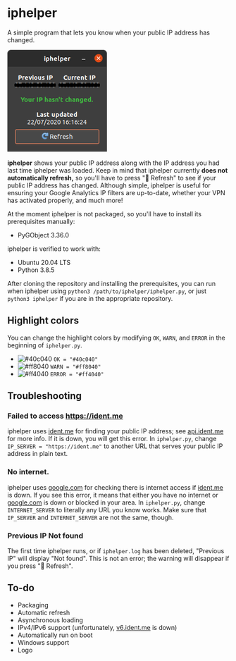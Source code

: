# iphelper
A simple program that lets you know when your public IP address has changed.

![screenshot](docs/screenshot.png)

**iphelper** shows your public IP address along with the IP address you had last time iphelper was loaded. Keep in mind that iphelper currently **does not automatically refresh,** so you'll have to press "🔄 Refresh" to see if your public IP address has changed. Although simple, iphelper is useful for ensuring your Google Analytics IP filters are up-to-date, whether your VPN has activated properly, and much more!

At the moment iphelper is not packaged, so you'll have to install its prerequisites manually:

- PyGObject 3.36.0

iphelper is verified to work with:

- Ubuntu 20.04 LTS
- Python 3.8.5

After cloning the repository and installing the prerequisites, you can run when iphelper using `python3 /path/to/iphelper/iphelper.py`, or just `python3 iphelper` if you are in the appropriate repository.

## Highlight colors

You can change the highlight colors by modifying `OK`, `WARN`, and `ERROR` in the beginning of `iphelper.py`.

- ![#40c040](https://via.placeholder.com/15/40c040/000000?text=+) `OK = "#40c040"`
- ![#ff8040](https://via.placeholder.com/15/ff8040/000000?text=+) `WARN = "#ff8040"`
- ![#ff4040](https://via.placeholder.com/15/ff4040/000000?text=+) `ERROR = "#ff4040"`

## Troubleshooting

### Failed to access https://ident.me

iphelper uses [ident.me](https://ident.me) for finding your public IP address; see [api.ident.me](https://api.ident.me/) for more info. If it is down, you will get this error. In `iphelper.py`, change `IP_SERVER = "https://ident.me"` to another URL that serves your public IP address in plain text.

### No internet.

iphelper uses [google.com](https://google.com) for checking there is internet access if [ident.me](https://ident.me) is down. If you see this error, it means that either you have no internet or [google.com](https://google.com) is down or blocked in your area. In `iphelper.py`, change `INTERNET_SERVER` to literally any URL you know works. Make sure that `IP_SERVER` and `INTERNET_SERVER` are not the same, though.

### Previous IP Not found

The first time iphelper runs, or if `iphelper.log` has been deleted, "Previous IP" will display "Not found". This is not an error; the warning will disappear if you press "🔄 Refresh".

## To-do

- Packaging
- Automatic refresh
- Asynchronous loading
- IPv4/IPv6 support (unfortunately, [v6.ident.me](https://v6.ident.me/) is down)
- Automatically run on boot
- Windows support
- Logo
